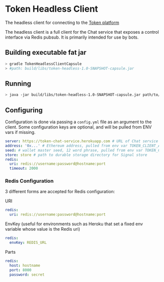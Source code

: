 # Token Headless Client

The headless client for connecting to the [Token platform](https://www.tokenbrowser.com)

The headless client is a full client for the Chat service that exposes a control
interface via Redis pubsub. It is primarily intended for use by bots.


## Building executable fat jar

```bash
> gradle TokenHeadlessClientCapsule
> #path: build/libs/token-headless-1.0-SNAPSHOT-capsule.jar
```


## Running
```bash
> java -jar build/libs/token-headless-1.0-SNAPSHOT-capsule.jar path/to/config.yml
```

## Configuring
Configuration is done via passing a `config.yml` file as an argument to the client.
Some configuration keys are optional, and will be pulled from ENV vars if missing.

```yaml
server: https://token-chat-service.herokuapp.com # URL of Chat service
address: '0x...' # Ethereum address, pulled from env var TOKEN_CLIENT_ADDRESS if omitted
seed: # wallet master seed, 12 word phrase, pulled from env var TOKEN_CLIENT_SEED if omitted
store: store # path to durable storage directory for Signal store
redis:
  uri: redis://username:password@hostname:port
  timeout: 2000
```

### Redis Configuration

3 different forms are accepted for Redis configuration:

URI
```yaml
redis:
  uri: redis://username:password@hostname:port
```

EnvKey (useful for environments such as Heroku that set a fixed env variable whose value is the Redis uri)
```yaml
redis:
  envKey: REDIS_URL
```

Parts
```yaml
redis:
  host: hostname
  port: 8000
  password: secret
```